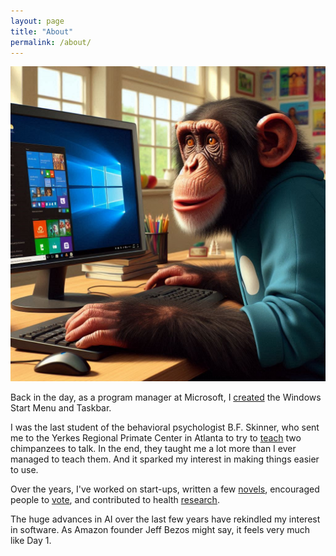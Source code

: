 ```yaml
---
layout: page
title: "About"
permalink: /about/
---
```


![Chimp seated at computer on desk](/assets/images/chimpcomputer.jpg)

Back in the day, as a program manager at Microsoft, I [created](https://archive.blogs.harvard.edu/danieloran/2022/11/28/qa-about-the-windows-start-menu-and-taskbar/) the Windows Start Menu and Taskbar.

I was the last student of the behavioral psychologist B.F. Skinner, who sent me to the Yerkes Regional Primate Center in Atlanta to try to [teach](https://archive.blogs.harvard.edu/danieloran/about/) two chimpanzees to talk. In the end, they taught me a lot more than I ever managed to teach them. And it sparked my interest in making things easier to use.

Over the years, I've worked on start-ups, written a few [novels](https://arstechnica.com/uncategorized/2008/01/beta-testing-a-novel-using-amazons-kindle/), encouraged people to [vote](https://www.motherjones.com/politics/2012/10/moveon-victory-lab-voter-mobilization-obama-progressives/), and contributed to health [research](https://www.acpjournals.org/doi/10.7326/M20-3012).

The huge advances in AI over the last few years have rekindled my interest in software. As Amazon founder Jeff Bezos might say, it feels very much like Day 1.
